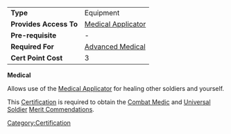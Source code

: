 |                        |                                                     |
| ---------------------- | --------------------------------------------------- |
| **Type**               | Equipment                                           |
| **Provides Access To** | [Medical Applicator](weapons/Medical_Applicator.md) |
| **Pre-requisite**      | \-                                                  |
| **Required For**       | [Advanced Medical](Advanced_Medical.md)             |
| **Cert Point Cost**    | 3                                                   |

**Medical**

Allows use of the [Medical Applicator](weapons/Medical_Applicator.md)
for healing other soldiers and yourself.

This [Certification](Certification.md) is required to obtain the
[Combat Medic](../merits/Combat_Medic.md) and [Universal
Soldier](../merits/Universal_Soldier.md) [Merit
Commendations](../merits/Merit_Commendations.md).

[Category:Certification](Category:Certification.md)
